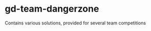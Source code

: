 gd-team-dangerzone
==================

Contains various solutions, provided for several team competitions
